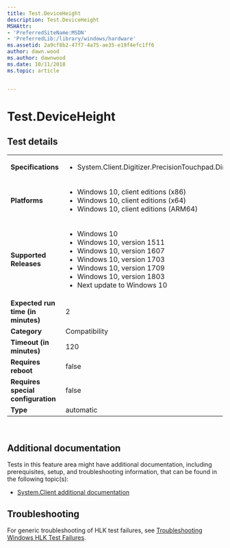 ```yaml
---
title: Test.DeviceHeight
description: Test.DeviceHeight
MSHAttr:
- 'PreferredSiteName:MSDN'
- 'PreferredLib:/library/windows/hardware'
ms.assetid: 2a9cf8b2-47f7-4a75-ae35-e19f4efc1ff6
author: dawn.wood
ms.author: dawnwood
ms.date: 10/11/2018
ms.topic: article


---
```


# <span id="p_hlk_test.a061f294-a434-4ee3-916f-281b340d47b2"></span>Test.DeviceHeight


## Test details
|||
|---|---|
| **Specifications**  | <ul><li>System.Client.Digitizer.PrecisionTouchpad.Dimensions</li></ul> |  
| **Platforms**   | <ul><li>Windows 10, client editions (x86)</li><li>Windows 10, client editions (x64)</li><li>Windows 10, client editions (ARM64)</li></ul> |
| **Supported Releases** | <ul><li>Windows 10</li><li>Windows 10, version 1511</li><li>Windows 10, version 1607</li><li>Windows 10, version 1703</li><li>Windows 10, version 1709</li><li>Windows 10, version 1803</li><li>Next update to Windows 10</li></ul> |
|**Expected run time (in minutes)**| 2 |
|**Category**| Compatibility |
|**Timeout (in minutes)**| 120 |
|**Requires reboot**| false |
|**Requires special configuration**| false |
|**Type**| automatic |

 

## <span id="Additional_documentation"></span><span id="additional_documentation"></span><span id="ADDITIONAL_DOCUMENTATION"></span>Additional documentation


Tests in this feature area might have additional documentation, including prerequisites, setup, and troubleshooting information, that can be found in the following topic(s):

-   [System.Client additional documentation](system-client-additional-documentation.md)

## <span id="Troubleshooting"></span><span id="troubleshooting"></span><span id="TROUBLESHOOTING"></span>Troubleshooting


For generic troubleshooting of HLK test failures, see [Troubleshooting Windows HLK Test Failures](..\user\troubleshooting-windows-hlk-test-failures.md).

 

 






